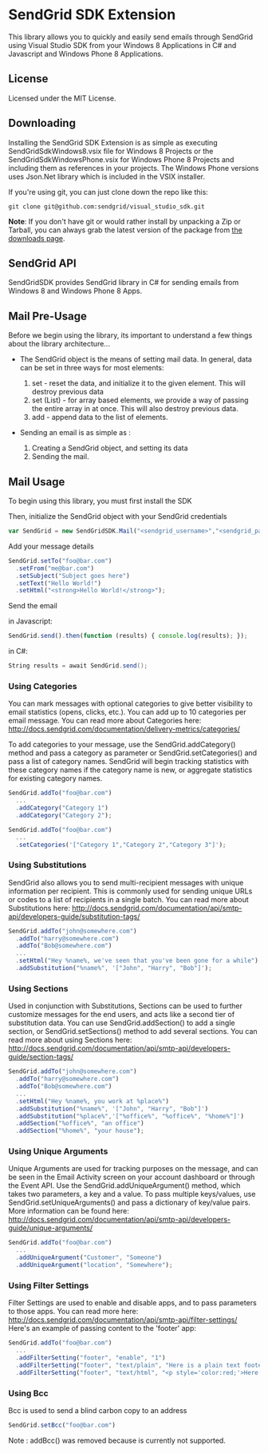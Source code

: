 # SendGrid SDK Extension #
This library allows you to quickly and easily send emails through SendGrid using Visual Studio SDK from your Windows 8 Applications in C# and Javascript and Windows Phone 8 Applications.
 
## License ##
Licensed under the MIT License.

## Downloading ##

Installing the SendGrid SDK Extension is as simple as executing SendGridSdkWindows8.vsix file for Windows 8 Projects or the SendGridSdkWindowsPhone.vsix for Windows Phone 8 Projects and including them as references in your projects.
The Windows Phone versions uses Json.Net library which is included in the VSIX installer.


If you're using git, you can just clone down the repo like this:

```
git clone git@github.com:sendgrid/visual_studio_sdk.git
```

__Note__: If you don't have git or would rather install by unpacking a Zip or Tarball, you can always grab the latest version of the package from [the downloads page](https://github.com/sendgrid/visual_studio_sdk/archive/master.zip). 


## SendGrid API ##
SendGridSDK provides SendGrid library in C# for sending emails from Windows 8 and Windows Phone 8 Apps.


## Mail Pre-Usage ##

Before we begin using the library, its important to understand a few things about the library architecture...

* The SendGrid object is the means of setting mail data. In general, data can be set in three ways for most elements:
  1. set - reset the data, and initialize it to the given element. This will destroy previous data
  2. set (List) - for array based elements, we provide a way of passing the entire array in at once. This will also destroy previous data.
  3. add - append data to the list of elements.

* Sending an email is as simple as :
  1. Creating a SendGrid object, and setting its data
  2. Sending the mail.

## Mail Usage ##

To begin using this library, you must first install the SDK


Then, initialize the SendGrid object with your SendGrid credentials

```JavaScript
var SendGrid = new SendGridSDK.Mail("<sendgrid_username>","<sendgrid_password>");
```

Add your message details

```JavaScript
SendGrid.setTo("foo@bar.com")
  .setFrom("me@bar.com")
  .setSubject("Subject goes here")
  .setText("Hello World!")
  .setHtml("<strong>Hello World!</strong>");
```

Send the email

 in Javascript:
```JavaScript
SendGrid.send().then(function (results) { console.log(results); });
```
 in C#:
```C#
String results = await SendGrid.send();
```
### Using Categories ###

You can mark messages with optional categories to give better visibility to email statistics (opens, clicks, etc.). You can add up to 10 categories per email message. You can read more about Categories here: http://docs.sendgrid.com/documentation/delivery-metrics/categories/

To add categories to your message, use the SendGrid.addCategory() method and pass a category as parameter or SendGrid.setCategories() and pass a list of category names. SendGrid will begin tracking statistics with these category names if the category name is new, or aggregate statistics for existing category names.

```JavaScript
SendGrid.addTo("foo@bar.com")
  ...
  .addCategory("Category 1")
  .addCategory("Category 2");
```

```JavaScript
SendGrid.addTo("foo@bar.com")
  ...
  .setCategories('["Category 1","Category 2","Category 3"]');
```

### Using Substitutions ###

SendGrid also allows you to send multi-recipient messages with unique information per recipient. This is commonly used for sending unique URLs or codes to a list of recipients in a single batch. You can read more about Substitutions here: http://docs.sendgrid.com/documentation/api/smtp-api/developers-guide/substitution-tags/

```JavaScript
SendGrid.addTo("john@somewhere.com")
  .addTo("harry@somewhere.com")
  .addTo("Bob@somewhere.com")
  ...
  .setHtml("Hey %name%, we've seen that you've been gone for a while")
  .addSubstitution("%name%", '["John", "Harry", "Bob"]');
```

### Using Sections ###

Used in conjunction with Substitutions, Sections can be used to further customize messages for the end users, and acts like a second tier of substitution data. You can use SendGrid.addSection() to add a single section, or SendGrid.setSections() method to add several sections. You can read more about using Sections here: http://docs.sendgrid.com/documentation/api/smtp-api/developers-guide/section-tags/

```JavaScript
SendGrid.addTo("john@somewhere.com")
  .addTo("harry@somewhere.com")
  .addTo("Bob@somewhere.com")
  ...
  .setHtml("Hey %name%, you work at %place%")
  .addSubstitution("%name%", '["John", "Harry", "Bob"]')
  .addSubstitution("%place%",'["%office%", "%office%", "%home%"]')
  .addSection("%office%", "an office")
  .addSection("%home%", "your house");
```

### Using Unique Arguments ###

Unique Arguments are used for tracking purposes on the message, and can be seen in the Email Activity screen on your account dashboard or through the Event API. Use the SendGrid.addUniqueArgument() method, which takes two parameters, a key and a value. To pass multiple keys/values, use SendGrid.setUniqueArguments() and pass a dictionary of key/value pairs. More information can be found here: http://docs.sendgrid.com/documentation/api/smtp-api/developers-guide/unique-arguments/

```JavaScript
SendGrid.addTo("foo@bar.com")
  ...
  .addUniqueArgument("Customer", "Someone")
  .addUniqueArgument("location", "Somewhere");
```

### Using Filter Settings ###

Filter Settings are used to enable and disable apps, and to pass parameters to those apps. You can read more here: http://docs.sendgrid.com/documentation/api/smtp-api/filter-settings/
Here's an example of passing content to the 'footer' app:

```JavaScript
SendGrid.addTo("foo@bar.com")
  ...
  .addFilterSetting("footer", "enable", "1")
  .addFilterSetting("footer", "text/plain", "Here is a plain text footer")
  .addFilterSetting("footer", "text/html", "<p style='color:red;'>Here is an HTML footer</p>");
```

### Using Bcc ###

Bcc is used to send a blind carbon copy to an address

```JavaScript
SendGrid.setBcc("foo@bar.com")
```

Note : addBcc() was removed because is currently not supported.
